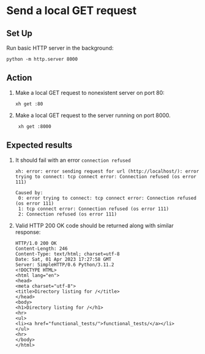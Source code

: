 # Send a local GET request

## Set Up

Run basic HTTP server in the background:
```
python -m http.server 8000
```

## Action

1. Make a local GET request to nonexistent server on port 80:
   ```
   xh get :80
   ```
2. Make a local GET request to the server running on port 8000.
   ```
    xh get :8000
   ```

## Expected results

1. It should fail with an error `connection refused`
   ```
   xh: error: error sending request for url (http://localhost/): error trying to connect: tcp connect error: Connection refused (os error 111)

   Caused by:
    0: error trying to connect: tcp connect error: Connection refused (os error 111)
    1: tcp connect error: Connection refused (os error 111)
    2: Connection refused (os error 111)
   ```

2. Valid HTTP 200 OK code should be returned along with similar response:
    ```
    HTTP/1.0 200 OK
    Content-Length: 246
    Content-Type: text/html; charset=utf-8
    Date: Sat, 01 Apr 2023 17:27:58 GMT
    Server: SimpleHTTP/0.6 Python/3.11.2
    <!DOCTYPE HTML>
    <html lang="en">
    <head>
    <meta charset="utf-8">
    <title>Directory listing for /</title>
    </head>
    <body>
    <h1>Directory listing for /</h1>
    <hr>
    <ul>
    <li><a href="functional_tests/">functional_tests/</a></li>
    </ul>
    <hr>
    </body>
    </html>
    ```



